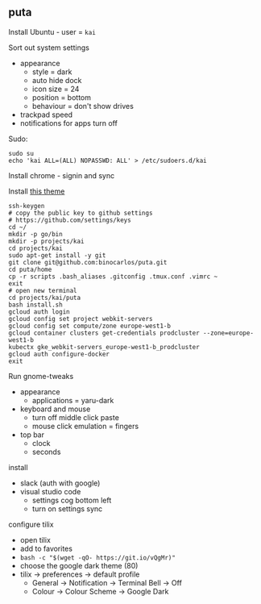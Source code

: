 ## puta

Install Ubuntu - user = `kai`

Sort out system settings
 * appearance
   * style = dark
   * auto hide dock
   * icon size = 24
   * position = bottom
   * behaviour = don't show drives
 * trackpad speed
 * notifications for apps turn off

Sudo:

```
sudo su
echo 'kai ALL=(ALL) NOPASSWD: ALL' > /etc/sudoers.d/kai
```

Install chrome - signin and sync

Install [this theme](https://chrome.google.com/webstore/detail/chrome-original-white-the/enhonnecbfooacmkfjcfeegecnhjnkmm)

```
ssh-keygen
# copy the public key to github settings
# https://github.com/settings/keys
cd ~/
mkdir -p go/bin
mkdir -p projects/kai
cd projects/kai
sudo apt-get install -y git
git clone git@github.com:binocarlos/puta.git
cd puta/home
cp -r scripts .bash_aliases .gitconfig .tmux.conf .vimrc ~
exit
# open new terminal
cd projects/kai/puta
bash install.sh
gcloud auth login
gcloud config set project webkit-servers
gcloud config set compute/zone europe-west1-b
gcloud container clusters get-credentials prodcluster --zone=europe-west1-b
kubectx gke_webkit-servers_europe-west1-b_prodcluster
gcloud auth configure-docker
exit
```

Run gnome-tweaks

 * appearance
   * applications = yaru-dark
 * keyboard and mouse
   * turn off middle click paste
   * mouse click emulation = fingers
 * top bar
   * clock
   * seconds

install

 * slack (auth with google)
 * visual studio code
   * settings cog bottom left
   * turn on settings sync

configure tilix

 * open tilix
 * add to favorites
 * `bash -c "$(wget -qO- https://git.io/vQgMr)"`
 * choose the google dark theme (80)
 * tilix -> preferences -> default profile
   * General -> Notification -> Terminal Bell -> Off
   * Colour -> Colour Scheme -> Google Dark

